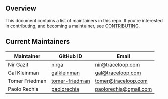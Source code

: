 ## Overview

This document contains a list of maintainers in this repo.
If you're interested in contributing, and becoming a maintainer, see [CONTRIBUTING](CONTRIBUTING.md).

## Current Maintainers

| Maintainer     | GitHub ID                                           | Email                 |
| -------------- | --------------------------------------------------- | --------------------- |
| Nir Gazit      | [nirga](https://github.com/nirga)                   | nir@traceloop.com     |
| Gal Kleinman   | [galkleinman](https://github.com/galkleinman)       | gal@traceloop.com     |
| Tomer Friedman | [tomer-friedman](https://github.com/tomer-friedman) | tomer@traceloop.com   |
| Paolo Rechia   | [paolorechia](https://github.com/paolorechia)       | paolorechia@gmail.com |

